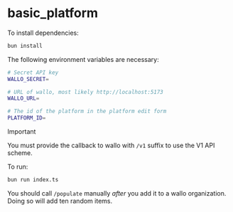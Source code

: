 # basic_platform

To install dependencies:

```bash
bun install
```

The following environment variables are necessary:

```bash
# Secret API key
WALLO_SECRET=

# URL of wallo, most likely http://localhost:5173
WALLO_URL=

# The id of the platform in the platform edit form
PLATFORM_ID=
```

> [!IMPORTANT]  
> You must provide the callback to wallo with `/v1` suffix to use the V1 API scheme.

To run:

```bash
bun run index.ts
```

You should call `/populate` manually _after_ you add it to a wallo organization. Doing so will add ten random items.
